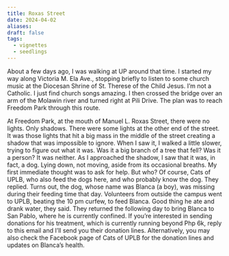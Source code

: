 ```yaml
---
title: Roxas Street
date: 2024-04-02
aliases: 
draft: false
tags:
  - vignettes
  - seedlings
---
```

About a few days ago, I was walking at UP around that time. I started my way along Victoria M. Ela Ave., stopping briefly to listen to some church music at the Diocesan Shrine of St. Therese of the Child Jesus. I’m not a Catholic. I just find church songs amazing. I then crossed the bridge over an arm of the Molawin river and turned right at Pili Drive. The plan was to reach Freedom Park through this route.

At Freedom Park, at the mouth of Manuel L. Roxas Street, there were no lights. Only shadows. There were some lights at the other end of the street. It was those lights that hit a big mass in the middle of the street creating a shadow that was impossible to ignore. When I saw it, I walked a little slower, trying to figure out what it was. Was it a big branch of a tree that fell? Was it a person? It was neither. As I approached the shadow, I saw that it was, in fact, a dog. Lying down, not moving, aside from its occasional breaths. My first immediate thought was to ask for help. But who? Of course, Cats of UPLB, who also feed the dogs here, and who probably know the dog. They replied. Turns out, the dog, whose name was Blanca (a boy), was missing during their feeding time that day. Volunteers from outside the campus went to UPLB, beating the 10 pm curfew, to feed Blanca. Good thing he ate and drank water, they said. They returned the following day to bring Blanca to San Pablo, where he is currently confined. If you’re interested in sending donations for his treatment, which is currently running beyond Php 6k, reply to this email and I’ll send you their donation lines. Alternatively, you may also check the Facebook page of Cats of UPLB for the donation lines and updates on Blanca’s health.